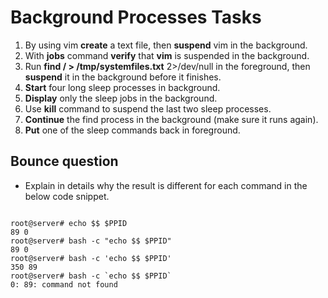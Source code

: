 # Background Processes Tasks

1. By using vim **create** a text file, then **suspend** vim in the background.
2. With **jobs** command **verify** that **vim** is suspended in the background.
3. Run **find / > /tmp/systemfiles.txt** 2>/dev/null in the foreground, then **suspend** it in the background before it finishes.
5. **Start** four long sleep processes in background.
6. **Display** only the sleep jobs in the background.
7. Use **kill** command to suspend the last two sleep processes.
8. **Continue** the find process in the background (make sure it runs again). 
9. **Put** one of the sleep commands back in foreground.


## Bounce question
- Explain in details why the result is different for each command in the below code snippet.

```shell

root@server# echo $$ $PPID
89 0
root@server# bash -c "echo $$ $PPID"
89 0
root@server# bash -c 'echo $$ $PPID'
350 89
root@server# bash -c `echo $$ $PPID`
0: 89: command not found
```
